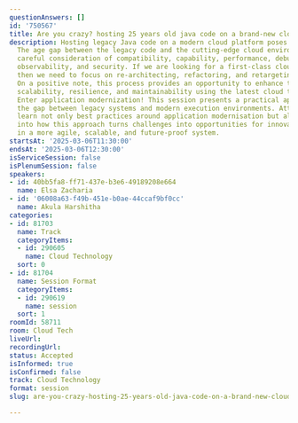 ```yaml
---
questionAnswers: []
id: '750567'
title: Are you crazy? hosting 25 years old java code on a brand-new cloud?
description: Hosting legacy Java code on a modern cloud platform poses unique challenges.
  The age gap between the legacy code and the cutting-edge cloud environment requires
  careful consideration of compatibility, capability, performance, debuggability,
  observability, and security. If we are looking for a first-class cloud-native experience,
  then we need to focus on re-architecting, refactoring, and retargeting the code.
  On a positive note, this process provides an opportunity to enhance the system’s
  scalability, resilience, and maintainability using the latest cloud technologies.
  Enter application modernization! This session presents a practical approach to bridging
  the gap between legacy systems and modern execution environments. Attendees will
  learn not only best practices around application modernisation but also gain insights
  into how this approach turns challenges into opportunities for innovation, resulting
  in a more agile, scalable, and future-proof system.
startsAt: '2025-03-06T11:30:00'
endsAt: '2025-03-06T12:30:00'
isServiceSession: false
isPlenumSession: false
speakers:
- id: 40bb5fa8-ff71-437e-b3e6-49189208e664
  name: Elsa Zacharia
- id: '06008a63-f49b-451e-b0ae-44ccaf9bf0cc'
  name: Akula Harshitha
categories:
- id: 81703
  name: Track
  categoryItems:
  - id: 290605
    name: Cloud Technology
  sort: 0
- id: 81704
  name: Session Format
  categoryItems:
  - id: 290619
    name: session
  sort: 1
roomId: 58711
room: Cloud Tech
liveUrl:
recordingUrl:
status: Accepted
isInformed: true
isConfirmed: false
track: Cloud Technology
format: session
slug: are-you-crazy-hosting-25-years-old-java-code-on-a-brand-new-cloud

---
```

